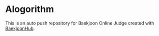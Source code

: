 # Alogorithm
This is an auto push repository for Baekjoon Online Judge created with [BaekjoonHub](https://github.com/BaekjoonHub/BaekjoonHub).
